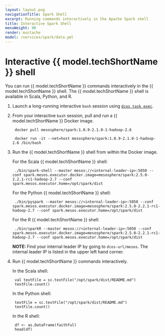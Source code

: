 ```yaml
---
layout: layout.pug
navigationTitle: Spark Shell
excerpt: Running commands interactively in the Apache Spark shell
title: Interactive Spark Shell
menuWeight: 90
render: mustache
model: /services/spark/data.yml
---
```


# Interactive {{ model.techShortName }} shell

You can run {{ model.techShortName }} commands interactively in the {{ model.techShortName }} shell. The {{ model.techShortName }} shell is available in Scala, Python, and R.

1. Launch a long-running interactive `bash` session using [`dcos task exec`](/1.12/cli/command-reference/dcos-task/dcos-task-exec/).

1. From your interactive `bash` session, pull and run a {{ model.techShortName }} Docker image.

        docker pull mesosphere/spark:1.0.9-2.1.0-1-hadoop-2.6

        docker run -it --net=host mesosphere/spark:1.0.9-2.1.0-1-hadoop-2.6 /bin/bash

1. Run the {{ model.techShortName }} shell from within the Docker image.

    For the Scala {{ model.techShortName }} shell:

        ./bin/spark-shell --master mesos://<internal-leader-ip>:5050 --conf spark.mesos.executor.docker.image=mesosphere/spark:2.5.0-2.2.1-rc1-hadoop-2.7 --conf spark.mesos.executor.home=/opt/spark/dist

    For the Python {{ model.techShortName }} shell:

        ./bin/pyspark --master mesos://<internal-leader-ip>:5050 --conf spark.mesos.executor.docker.image=mesosphere/spark:2.5.0-2.2.1-rc1-hadoop-2.7 --conf spark.mesos.executor.home=/opt/spark/dist

    For the R {{ model.techShortName }} shell:

        ./bin/sparkR --master mesos://<internal-leader-ip>:5050 --conf spark.mesos.executor.docker.image=mesosphere/spark:2.5.0-2.2.1-rc1-hadoop-2.7 --conf spark.mesos.executor.home=/opt/spark/dist

    <p class="message--note"><strong>NOTE: </strong>Find your internal leader IP by going to <code>dcos-url/mesos</code>. The internal leader IP is listed in the upper left hand corner.</p>

1. Run {{ model.techShortName }} commands interactively.

    In the Scala shell:

        val textFile = sc.textFile("/opt/spark/dist/README.md")
        textFile.count()

    In the Python shell:

        textFile = sc.textFile("/opt/spark/dist/README.md")
        textFile.count()

    In the R shell:

        df <- as.DataFrame(faithful)
        head(df)
